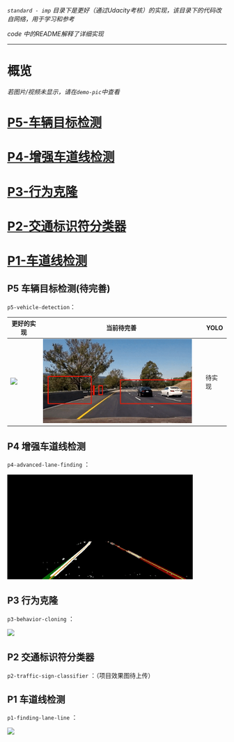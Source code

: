 *`standard - imp` 目录下是更好（通过Udacity考核）的实现，该目录下的代码改自网络，用于学习和参考*

*code 中的README解释了详细实现*

---

# 概览

*若图片/视频未显示，请在`demo-pic`中查看*

# [P5-车辆目标检测](#p5)

# [P4-增强车道线检测](#p4)

# [P3-行为克隆](#p3)

# [P2-交通标识符分类器](#p2)

# [P1-车道线检测](#p1)

## P5 车辆目标检测(待完善)

<a id="p5"></a>

`p5-vehicle-detection`：

| 更好的实现 | 当前待完善 |YOLO|
|----------|----------|----------|
| <img src="./demo-pic/p5_1.gif" style="width:95%"> | <img src="./demo-pic/p5_2.gif" style="width:95%"> | 待实现 |


## P4 增强车道线检测

<a id="p4"></a>

`p4-advanced-lane-finding` ：

<img src="./demo-pic/p4.gif">

## P3 行为克隆

<a id="p3"></a>

`p3-behavior-cloning` ：

<img src="./demo-pic/p3.gif">

## P2 交通标识符分类器

<a id="p2"></a>

`p2-traffic-sign-classifier` ：（项目效果图待上传）

## P1 车道线检测

<a id="p1"></a>

`p1-finding-lane-line` ：

<img src="./demo-pic/p1.gif">
